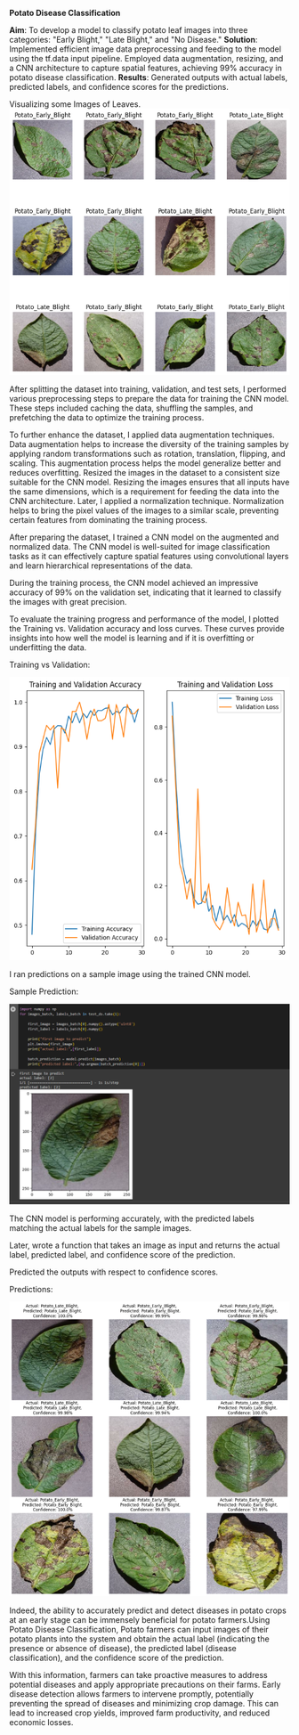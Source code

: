**Potato Disease Classification**

**Aim**: To develop a model to classify potato leaf images into three categories: "Early Blight," "Late Blight," and "No Disease." 
**Solution**: Implemented efficient image data preprocessing and feeding to the model using the tf.data input pipeline. Employed data augmentation, resizing, and a CNN architecture to capture spatial features, achieving 99% accuracy in potato disease classification.
**Results**: Generated outputs with actual labels, predicted labels, and confidence scores for the predictions.

Visualizing some Images of Leaves.
![Alt Text](Leaf_Images.png)

After splitting the dataset into training, validation, and test sets, I performed various preprocessing steps to prepare the data for training the CNN model. These steps included caching the data, shuffling the samples, and prefetching the data to optimize the training process.

To further enhance the dataset, I applied data augmentation techniques. Data augmentation helps to increase the diversity of the training samples by applying random transformations such as rotation, translation, flipping, and scaling. This augmentation process helps the model generalize better and reduces overfitting. Resized the images in the dataset to a consistent size suitable for the CNN model. Resizing the images ensures that all inputs have the same dimensions, which is a requirement for feeding the data into the CNN architecture. Later, I applied a normalization technique. Normalization helps to bring the pixel values of the images to a similar scale, preventing certain features from dominating the training process.

After preparing the dataset, I trained a CNN model on the augmented and normalized data. The CNN model is well-suited for image classification tasks as it can effectively capture spatial features using convolutional layers and learn hierarchical representations of the data.

During the training process, the CNN model achieved an impressive accuracy of 99% on the validation set, indicating that it learned to classify the images with great precision.

To evaluate the training progress and performance of the model, I plotted the Training vs. Validation accuracy and loss curves. These curves provide insights into how well the model is learning and if it is overfitting or underfitting the data.

Training vs Validation:

![Alt Text](https://github.com/sai-srinivas91/Potato-Disease-Classification/blob/99ca4fe7ff23d402f9288a6efeb5dbf0315526b8/Training%20vs%20Validation.png)

I ran predictions on a sample image using the trained CNN model.



Sample Prediction:

![Alt Text](sample_prediction.png)

The CNN model is performing accurately, with the predicted labels matching the actual labels for the sample images.

Later, wrote a function that takes an image as input and returns the actual label, predicted label, and confidence score of the prediction.


Predicted the outputs with respect to confidence scores.

Predictions:

![Alt Text](predictions.png)

Indeed, the ability to accurately predict and detect diseases in potato crops at an early stage can be immensely beneficial for potato farmers.Using Potato Disease Classification, Potato farmers can input images of their potato plants into the system and obtain the actual label (indicating the presence or absence of disease), the predicted label (disease classification), and the confidence score of the prediction.

With this information, farmers can take proactive measures to address potential diseases and apply appropriate precautions on their farms. Early disease detection allows farmers to intervene promptly, potentially preventing the spread of diseases and minimizing crop damage. This can lead to increased crop yields, improved farm productivity, and reduced economic losses.
